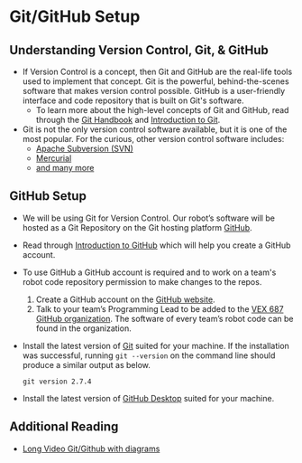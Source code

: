 # Git/GitHub Setup

## Understanding Version Control, Git, & GitHub

- If Version Control is a concept, then Git and GitHub are the real-life tools used to implement that concept. Git is the powerful, behind-the-scenes software that makes version control possible. GitHub is a user-friendly interface and code repository that is built on Git's software.
  - To learn more about the high-level concepts of Git and GitHub, read through the [Git Handbook](https://guides.github.com/introduction/git-handbook/) and [Introduction to Git](https://www.notion.so/zarkom/Introduction-to-Git-ac396a0697704709a12b6a0e545db049#d5e9c2b6379246a593c1ef74051e7e3c).
- Git is not the only version control software available, but it is one of the most popular. For the curious, other version control software includes:
  - [Apache Subversion (SVN)](https://en.wikipedia.org/wiki/Apache_Subversion)
  - [Mercurial](https://en.wikipedia.org/wiki/Mercurial)
  - [and many more](https://en.wikipedia.org/wiki/List_of_version-control_software)

## GitHub Setup

- We will be using Git for Version Control. Our robot’s software will be hosted as a Git Repository on the Git hosting platform [GitHub](https://github.com/).
- Read through [Introduction to GitHub](https://www.notion.so/zarkom/Introduction-to-GitHub-202af6f64bbd4299b15f238dcd09d2a7) which will help you create a GitHub account.
- To use GitHub a GitHub account is required and to work on a team's robot code repository permission to make changes to the repos.
  1. Create a GitHub account on the [GitHub website](https://github.com/).
  2. Talk to your team’s Programming Lead to be added to the [VEX 687 GitHub organization](https://github.com/687vex/). The software of every team’s robot code can be found in the organization.
- Install the latest version of [Git](https://git-scm.com/downloads) suited for your machine. If the installation was successful, running ``git --version`` on the command line should produce a similar output as below.
  ```{code-block} git
  git version 2.7.4
  ```

- Install the latest version of [GitHub Desktop](https://desktop.github.com/) suited for your machine.

## Additional Reading
- [Long Video Git/Github with diagrams](https://www.youtube.com/watch?v=DVRQoVRzMIY)